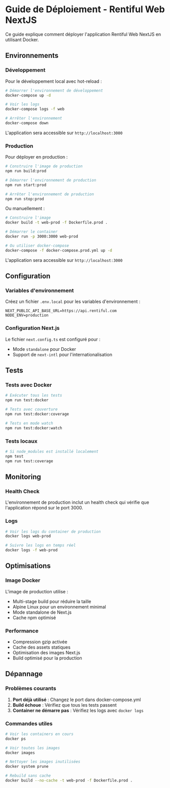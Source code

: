 # Guide de Déploiement - Rentiful  Web NextJS

Ce guide explique comment déployer l'application Rentiful Web NextJS en utilisant Docker.

## Environnements

### Développement

Pour le développement local avec hot-reload :

```bash
# Démarrer l'environnement de développement
docker-compose up -d

# Voir les logs
docker-compose logs -f web

# Arrêter l'environnement
docker-compose down
```

L'application sera accessible sur `http://localhost:3000`

### Production

Pour déployer en production :

```bash
# Construire l'image de production
npm run build:prod

# Démarrer l'environnement de production
npm run start:prod

# Arrêter l'environnement de production
npm run stop:prod
```

Ou manuellement :

```bash
# Construire l'image
docker build -t web-prod -f Dockerfile.prod .

# Démarrer le container
docker run -p 3000:3000 web-prod

# Ou utiliser docker-compose
docker-compose -f docker-compose.prod.yml up -d
```

L'application sera accessible sur `http://localhost:3000`

## Configuration

### Variables d'environnement

Créez un fichier `.env.local` pour les variables d'environnement :

```env
NEXT_PUBLIC_API_BASE_URL=https://api.rentiful.com
NODE_ENV=production
```

### Configuration Next.js

Le fichier `next.config.ts` est configuré pour :

- Mode `standalone` pour Docker
- Support de `next-intl` pour l'internationalisation

## Tests

### Tests avec Docker

```bash
# Exécuter tous les tests
npm run test:docker

# Tests avec couverture
npm run test:docker:coverage

# Tests en mode watch
npm run test:docker:watch
```

### Tests locaux

```bash
# Si node_modules est installé localement
npm test
npm run test:coverage
```

## Monitoring

### Health Check

L'environnement de production inclut un health check qui vérifie que l'application répond sur le port 3000.

### Logs

```bash
# Voir les logs du container de production
docker logs web-prod

# Suivre les logs en temps réel
docker logs -f web-prod
```

## Optimisations

### Image Docker

L'image de production utilise :

- Multi-stage build pour réduire la taille
- Alpine Linux pour un environnement minimal
- Mode standalone de Next.js
- Cache npm optimisé

### Performance

- Compression gzip activée
- Cache des assets statiques
- Optimisation des images Next.js
- Build optimisé pour la production

## Dépannage

### Problèmes courants

1. **Port déjà utilisé** : Changez le port dans docker-compose.yml
2. **Build échoue** : Vérifiez que tous les tests passent
3. **Container ne démarre pas** : Vérifiez les logs avec `docker logs`

### Commandes utiles

```bash
# Voir les containers en cours
docker ps

# Voir toutes les images
docker images

# Nettoyer les images inutilisées
docker system prune

# Rebuild sans cache
docker build --no-cache -t web-prod -f Dockerfile.prod .
```
